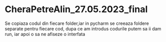 # CheraPetreAlin_27.05.2023_final

Se copiaza codul din fiecare folder,iar in pycharm se creeaza foldere separate pentru fiecare cod, dupa ce am introdus codurile putem sa ii dam run, iar apoi o sa ne afiseze o interfata
